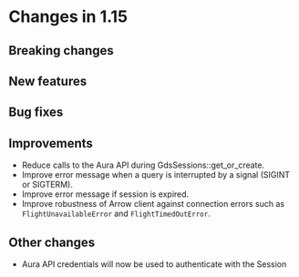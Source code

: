 # Changes in 1.15


## Breaking changes


## New features


## Bug fixes


## Improvements

* Reduce calls to the Aura API during GdsSessions::get_or_create.
* Improve error message when a query is interrupted by a signal (SIGINT or SIGTERM).
* Improve error message if session is expired.
* Improve robustness of Arrow client against connection errors such as `FlightUnavailableError` and `FlightTimedOutError`.


## Other changes

* Aura API credentials will now be used to authenticate with the Session
